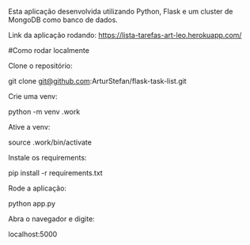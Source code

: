 Esta aplicação desenvolvida utilizando Python, Flask e um cluster de MongoDB como banco de dados.

Link da aplicação rodando: https://lista-tarefas-art-leo.herokuapp.com/

#Como rodar localmente

Clone o repositório:

git clone git@github.com:ArturStefan/flask-task-list.git

Crie uma venv:

python -m venv .work

Ative a venv:

source .work/bin/activate

Instale os requirements:

pip install -r requirements.txt

Rode a aplicação:

python app.py

Abra o navegador e digite:

localhost:5000
